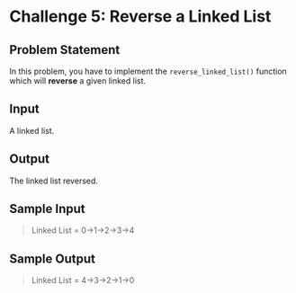 # Challenge 5: Reverse a Linked List

## Problem Statement

In this problem, you have to implement the `reverse_linked_list()` function which will **reverse** a given linked list.

## Input

A linked list.

## Output

The linked list reversed.

## Sample Input

> Linked List = 0->1->2->3->4

## Sample Output

> Linked List = 4->3->2->1->0
